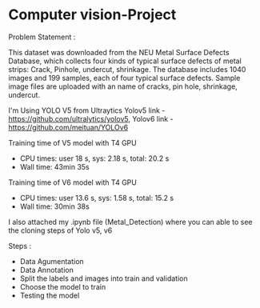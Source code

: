 # Computer vision-Project

Problem Statement : 

This dataset was downloaded from the NEU Metal Surface Defects Database, which collects four kinds of
typical surface defects of metal strips: Crack, Pinhole, undercut, shrinkage. 
The database includes 1040 images and 199 samples, each of four typical surface defects.
Sample image files are uploaded with an name of cracks, pin hole, shrinkage, undercut.

I'm Using YOLO V5 from Ultraytics
Yolov5 link - https://github.com/ultralytics/yolov5, Yolov6 link - https://github.com/meituan/YOLOv6

Training time of V5 model with T4 GPU
- CPU times: user 18 s, sys: 2.18 s, total: 20.2 s
- Wall time: 43min 35s
  
Training time of V6 model with T4 GPU
- CPU times: user 13.6 s, sys: 1.58 s, total: 15.2 s
- Wall time: 30min 38s

I also attached my .ipynb file (Metal_Detection) where you can able to see the cloning steps of Yolo v5, v6 

Steps :
- Data Agumentation
- Data Annotation
- Split the labels and images into train and validation
- Choose the model to train
- Testing the model
  
